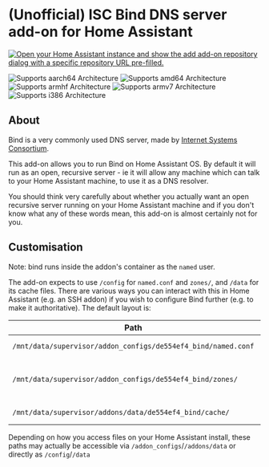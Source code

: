 # (Unofficial) ISC Bind DNS server add-on for Home Assistant

[![Open your Home Assistant instance and show the add add-on repository dialog with a specific repository URL pre-filled.](https://my.home-assistant.io/badges/supervisor_add_addon_repository.svg)](https://my.home-assistant.io/redirect/supervisor_add_addon_repository/?repository_url=https%3A%2F%2Fgithub.com%2Fcmsj%2Faddon-bind)

![Supports aarch64 Architecture][aarch64-shield]
![Supports amd64 Architecture][amd64-shield]
![Supports armhf Architecture][armhf-shield]
![Supports armv7 Architecture][armv7-shield]
![Supports i386 Architecture][i386-shield]

## About

Bind is a very commonly used DNS server, made by [Internet Systems Consortium](https://www.isc.org).

This add-on allows you to run Bind on Home Assistant OS. By default it will run as an open, recursive server - ie it will allow any machine which can talk to your Home Assistant machine, to use it as a DNS resolver.

You should think very carefully about whether you actually want an open recursive server running on your Home Assistant machine and if you don't know what any of these words mean, this add-on is almost certainly not for you.

## Customisation

Note: bind runs inside the addon's container as the `named` user.

The add-on expects to use `/config` for `named.conf` and `zones/`, and `/data` for its cache files. There are various ways you can interact with this in Home Assistant (e.g. an SSH addon) if you wish to configure Bind further (e.g. to make it authoritative). The default layout is:

| Path  | Type | Owner | Permissions | Purpose |
| ------------- | ------------- | ------------- | ------------- | ------------- |
| `/mnt/data/supervisor/addon_configs/de554ef4_bind/named.conf`  | File  | `root` | `rw-r--r--` | Main config file |
| `/mnt/data/supervisor/addon_configs/de554ef4_bind/zones/` | Directory | `named` | `rwxr-xr-x` | (Optional) location for zone files |
| `/mnt/data/supervisor/addons/data/de554ef4_bind/cache/` | Directory | `named` | `rwxr-xr-x` | Cache directory |

Depending on how you access files on your Home Assistant install, these paths may actually be accessible via `/addon_configs`/`/addons/data` or directly as `/config`/`/data`


[aarch64-shield]: https://img.shields.io/badge/aarch64-yes-green.svg
[amd64-shield]: https://img.shields.io/badge/amd64-yes-green.svg
[armhf-shield]: https://img.shields.io/badge/armhf-yes-green.svg
[armv7-shield]: https://img.shields.io/badge/armv7-yes-green.svg
[i386-shield]: https://img.shields.io/badge/i386-yes-green.svg
